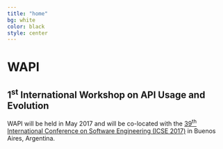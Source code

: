 ```yaml
---
title: "home"
bg: white
color: black
style: center
---
```


<span class="fa-stack subtlecircle" style="font-size:100px; background:rgba(255,166,0,0.1)">
  <i class="fa fa-circle fa-stack-2x text-white"></i>
  <i class="fa fa-puzzle-piece fa-stack-1x text-orange"></i>
</span>

# WAPI

## 1<sup>st</sup> International Workshop on API Usage and Evolution

WAPI will be held in May 2017 and will be co-located with the [39<sup>th</sup> International Conference on Software Engineering (ICSE 2017)](http://icse2017.gatech.edu/) in Buenos Aires, Argentina.
